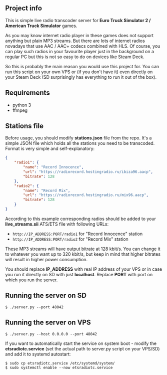 ## Project info
This is simple live radio transcoder server for **Euro Truck Simulator 2 / American Truck Simulator** games.

As you may know internet radio player in these games does not support anything but plain MP3 streams.
But there are lots of internet radios novadays that use AAC / AAC+ codecs combined with HLS. Of course, you can play
such radios in your favourite player just in the background on a regular PC but this is not so easy to do on devices
like Steam Deck.

So this is probably the main reason you would use this project for.
You can run this script on your own VPS or (if you don't have it) even directly on your Steam Deck (SD surprisingly has 
everything to run it out of the box).

## Requirements
- python 3
- ffmpeg

## Stations file
Before usage, you should modify **stations.json** file from the repo. It's a simple JSON file which holds all the 
stations you need to be transcoded. Format is very simple and self-explanatory:

```json
{
	"radio1": {
		"name": "Record Innocence",
		"url": "https://radiorecord.hostingradio.ru/ibiza96.aacp",
		"bitrate": 128
	},
	"radio2": {
		"name": "Record Mix",
		"url": "https://radiorecord.hostingradio.ru/mix96.aacp",
		"bitrate": 128
	}
}
```

According to this example corresponding radios should be added to your **live_streams.sii** ATS/ETS file with following URLs:
- `http://IP_ADDRESS:PORT/radio1` for "Record Innocence" station 
- `http://IP_ADDRESS:PORT/radio2` for "Record Mix" station

These MP3 streams will have output bitrate at 128 kbit/s. You can change it to whatever you want up to 320 kbit/s, but 
keep in mind that higher bitrates will result in higher power consumption.

You should replace **IP_ADDRESS** with real IP address of your VPS or in case you run it directly on SD with just
**localhost**. Replace **PORT** with port on which you run the server.

## Running the server on SD
`$ ./server.py --port 48042`

## Running the server on VPS
`$ ./server.py --host 0.0.0.0 --port 48042`

If you want to automatically start the service on system boot - modify the **etsradiotc.service** (set the actual path to
server.py script on your VPS/SD) and add it to systemd autostart:

```
$ sudo cp etsradiotc.service /etc/systemd/system/
$ sudo systemctl enable --now etsradiotc.service
```
